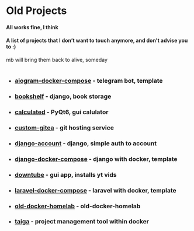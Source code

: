 # Old Projects

#### All works fine, I think

#### A list of projects that I don’t want to touch anymore, and don't advise you to :)

mb will bring them back to alive, someday

#

<ul>

<li>
<h3>
<a href="./aiogram-docker-compose">aiogram-docker-compose</a> - telegram bot, template
</h3>
</li>

<li>
<h3>
<a href="./bookshelf">bookshelf</a> - django, book storage
</h3>
</li>

<li>
<h3>
<a href="./calculated">calculated</a> - PyQt6, gui calulator 
</h3>
</li>

<li>
<h3>
<a href="./custom-gitea">custom-gitea</a> - git hosting service
</h3>
</li>

<li>
<h3>
<a href="./django-account">django-account</a> - django, simple auth to account
</h3>
</li>

<li>
<h3>
<a href="./django-docker-compose/">django-docker-compose</a> - django with docker, template
</h3>
</li>

<li>
<h3>
<a href="./downtube">downtube</a> - gui app, installs yt vids
</h3>
</li>

<li>
<h3>
<a href="./laravel-docker-compose">laravel-docker-compose</a> - laravel with docker, template
</h3>
</li>

<li>
<h3>
<a href="./old-docker-homelab">old-docker-homelab</a> - old-docker-homelab
</h3>
</li>

<li>
<h3>
<a href="./taiga-docker-compose">taiga</a> - project management tool within docker
</h3>
</li>


</ul>
